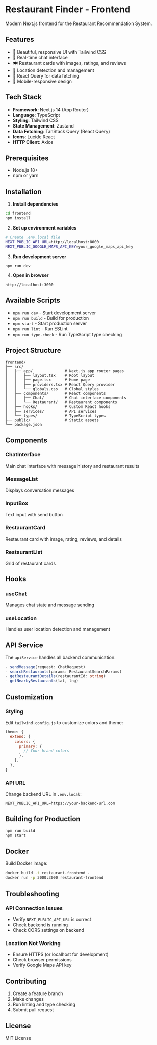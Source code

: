 # Restaurant Finder - Frontend

Modern Next.js frontend for the Restaurant Recommendation System.

## Features

- 🎨 Beautiful, responsive UI with Tailwind CSS
- 💬 Real-time chat interface
- 🍽️ Restaurant cards with images, ratings, and reviews
- 📍 Location detection and management
- 🔄 React Query for data fetching
- 📱 Mobile-responsive design

## Tech Stack

- **Framework**: Next.js 14 (App Router)
- **Language**: TypeScript
- **Styling**: Tailwind CSS
- **State Management**: Zustand
- **Data Fetching**: TanStack Query (React Query)
- **Icons**: Lucide React
- **HTTP Client**: Axios

## Prerequisites

- Node.js 18+ 
- npm or yarn

## Installation

1. **Install dependencies**
```bash
cd frontend
npm install
```

2. **Set up environment variables**
```bash
# Create .env.local file
NEXT_PUBLIC_API_URL=http://localhost:8000
NEXT_PUBLIC_GOOGLE_MAPS_API_KEY=your_google_maps_api_key
```

3. **Run development server**
```bash
npm run dev
```

4. **Open in browser**
```
http://localhost:3000
```

## Available Scripts

- `npm run dev` - Start development server
- `npm run build` - Build for production
- `npm start` - Start production server
- `npm run lint` - Run ESLint
- `npm run type-check` - Run TypeScript type checking

## Project Structure

```
frontend/
├── src/
│   ├── app/              # Next.js app router pages
│   │   ├── layout.tsx    # Root layout
│   │   ├── page.tsx      # Home page
│   │   ├── providers.tsx # React Query provider
│   │   └── globals.css   # Global styles
│   ├── components/       # React components
│   │   ├── Chat/         # Chat interface components
│   │   └── Restaurant/   # Restaurant components
│   ├── hooks/            # Custom React hooks
│   ├── services/         # API services
│   └── types/            # TypeScript types
├── public/               # Static assets
└── package.json
```

## Components

### ChatInterface
Main chat interface with message history and restaurant results

### MessageList
Displays conversation messages

### InputBox
Text input with send button

### RestaurantCard
Restaurant card with image, rating, reviews, and details

### RestaurantList
Grid of restaurant cards

## Hooks

### useChat
Manages chat state and message sending

### useLocation
Handles user location detection and management

## API Service

The `apiService` handles all backend communication:

```typescript
- sendMessage(request: ChatRequest)
- searchRestaurants(params: RestaurantSearchParams)
- getRestaurantDetails(restaurantId: string)
- getNearbyRestaurants(lat, lng)
```

## Customization

### Styling

Edit `tailwind.config.js` to customize colors and theme:

```javascript
theme: {
  extend: {
    colors: {
      primary: {
        // Your brand colors
      },
    },
  },
}
```

### API URL

Change backend URL in `.env.local`:

```env
NEXT_PUBLIC_API_URL=https://your-backend-url.com
```

## Building for Production

```bash
npm run build
npm start
```

## Docker

Build Docker image:

```bash
docker build -t restaurant-frontend .
docker run -p 3000:3000 restaurant-frontend
```

## Troubleshooting

### API Connection Issues
- Verify `NEXT_PUBLIC_API_URL` is correct
- Check backend is running
- Check CORS settings on backend

### Location Not Working
- Ensure HTTPS (or localhost for development)
- Check browser permissions
- Verify Google Maps API key

## Contributing

1. Create a feature branch
2. Make changes
3. Run linting and type checking
4. Submit pull request

## License

MIT License

